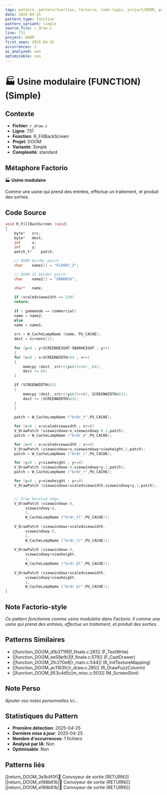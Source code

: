 ```yaml
---
tags: pattern, pattern/function, factorio, code-logic, project/DOOM, pattern/variant/simple
date: 2025-04-25
pattern_type: function
pattern_variant: simple
source_file: r_draw.c
line: 731
project: DOOM
first_seen: 2025-04-25
occurrences: 1
ai_analyzed: non
optimizable: non
---
```


# 🏭 Usine modulaire (FUNCTION) (Simple)

## Contexte
- **Fichier**: `r_draw.c`
- **Ligne**: 731
- **Fonction**: R_FillBackScreen
- **Projet**: DOOM
- **Variante**: Simple
- **Complexité**: standard

## Métaphore Factorio
🏭 **Usine modulaire**

Comme une usine qui prend des entrées, effectue un traitement, et produit des sorties.

## Code Source
```c
void R_FillBackScreen (void) 
{ 
    byte*	src;
    byte*	dest; 
    int		x;
    int		y; 
    patch_t*	patch;

    // DOOM border patch.
    char	name1[] = "FLOOR7_2";

    // DOOM II border patch.
    char	name2[] = "GRNROCK";	

    char*	name;
	
    if (scaledviewwidth == 320)
	return;
	
    if ( gamemode == commercial)
	name = name2;
    else
	name = name1;
    
    src = W_CacheLumpName (name, PU_CACHE); 
    dest = screens[1]; 
	 
    for (y=0 ; y<SCREENHEIGHT-SBARHEIGHT ; y++) 
    { 
	for (x=0 ; x<SCREENWIDTH/64 ; x++) 
	{ 
	    memcpy (dest, src+((y&63)<<6), 64); 
	    dest += 64; 
	} 

	if (SCREENWIDTH&63) 
	{ 
	    memcpy (dest, src+((y&63)<<6), SCREENWIDTH&63); 
	    dest += (SCREENWIDTH&63); 
	} 
    } 
	
    patch = W_CacheLumpName ("brdr_t",PU_CACHE);

    for (x=0 ; x<scaledviewwidth ; x+=8)
	V_DrawPatch (viewwindowx+x,viewwindowy-8,1,patch);
    patch = W_CacheLumpName ("brdr_b",PU_CACHE);

    for (x=0 ; x<scaledviewwidth ; x+=8)
	V_DrawPatch (viewwindowx+x,viewwindowy+viewheight,1,patch);
    patch = W_CacheLumpName ("brdr_l",PU_CACHE);

    for (y=0 ; y<viewheight ; y+=8)
	V_DrawPatch (viewwindowx-8,viewwindowy+y,1,patch);
    patch = W_CacheLumpName ("brdr_r",PU_CACHE);

    for (y=0 ; y<viewheight ; y+=8)
	V_DrawPatch (viewwindowx+scaledviewwidth,viewwindowy+y,1,patch);


    // Draw beveled edge. 
    V_DrawPatch (viewwindowx-8,
		 viewwindowy-8,
		 1,
		 W_CacheLumpName ("brdr_tl",PU_CACHE));
    
    V_DrawPatch (viewwindowx+scaledviewwidth,
		 viewwindowy-8,
		 1,
		 W_CacheLumpName ("brdr_tr",PU_CACHE));
    
    V_DrawPatch (viewwindowx-8,
		 viewwindowy+viewheight,
		 1,
		 W_CacheLumpName ("brdr_bl",PU_CACHE));
    
    V_DrawPatch (viewwindowx+scaledviewwidth,
		 viewwindowy+viewheight,
		 1,
		 W_CacheLumpName ("brdr_br",PU_CACHE));
}
```

## Note Factorio-style
*Ce pattern fonctionne comme usine modulaire dans Factorio. Il comme une usine qui prend des entrées, effectue un traitement, et produit des sorties.*

## Patterns Similaires
- [[function_DOOM_d1b371f9|f_finale.c:261]] (F_TextWrite)
- [[function_DOOM_ee58efb3|f_finale.c:579]] (F_CastDrawer)
- [[function_DOOM_2fc270e8|r_main.c:544]] (R_InitTextureMapping)
- [[function_DOOM_ac1163fc|r_draw.c:285]] (R_DrawFuzzColumn)
- [[function_DOOM_953c4d5c|m_misc.c:503]] (M_ScreenShot)

## Note Perso
*Ajouter vos notes personnelles ici...*

## Statistiques du Pattern
- **Première détection**: 2025-04-25
- **Dernière mise à jour**: 2025-04-25
- **Nombre d'occurrences**: 1 fichiers
- **Analysé par IA**: Non
- **Optimisable**: Non

## Patterns liés
[[return_DOOM_3e1b4f0f|🚚 Convoyeur de sortie (RETURN)]]
[[return_DOOM_e198b61b|🚚 Convoyeur de sortie (RETURN)]]
[[return_DOOM_e198b61b|🚚 Convoyeur de sortie (RETURN)]]
